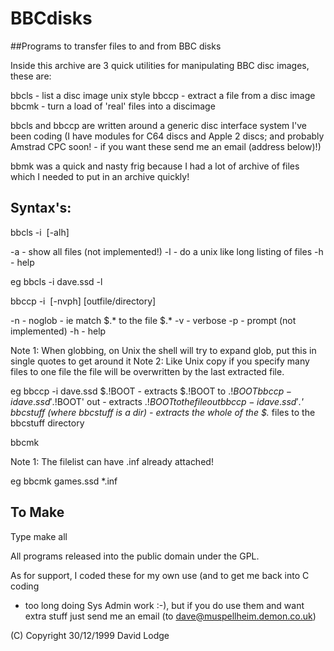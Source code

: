 # BBCdisks

##Programs to transfer files to and from BBC disks

Inside this archive are 3 quick utilities for manipulating BBC disc images,
these are:

   bbcls - list a disc image unix style
   bbccp - extract a file from a disc image
   bbcmk - turn a load of 'real' files into a discimage

bbcls and bbccp are written around a generic disc interface system I've
been coding (I have modules for C64 discs and Apple 2 discs; and probably
Amstrad CPC soon! - if you want these send me an email (address below)!)

bbmk was a quick and nasty frig because I had a lot of archive of files which
I needed to put in an archive quickly!

Syntax's:
---------
   bbcls -i <image> [-alh]
   
   -a - show all files (not implemented!)
   -l - do a unix like long listing of files
   -h - help

   eg bbcls -i dave.ssd -l

   bbccp -i <image> [-nvph] <file> [outfile/directory]
   
   -n - noglob - ie match $.* to the file $.*
   -v - verbose
   -p - prompt (not implemented)
   -h - help

   Note 1: When globbing, on Unix the shell will try to expand glob, put this
   in single quotes to get around it
   Note 2: Like Unix copy if you specify many files to one file the file will
   be overwritten by the last extracted file.

   eg bbccp -i dave.ssd $.!BOOT
       - extracts $.!BOOT to $.!BOOT
      bbccp -i dave.ssd '$.!BOOT' out
       - extracts $.!BOOT to the file out
      bbccp -i dave.ssd '$.*' bbcstuff       (where bbcstuff is a dir)
       - extracts the whole of the $.* files to the bbcstuff directory

   bbcmk <outfile> <filelist>

   Note 1: The filelist can have .inf already attached!
   
   eg bbcmk games.ssd *.inf

To Make
-------
Type make all

All programs released into the public domain under the GPL.

As for support, I coded these for my own use (and to get me back into C coding
- too long doing Sys Admin work :-), but if you do use them and want extra
stuff just send me an email (to dave@muspellheim.demon.co.uk)

(C) Copyright 30/12/1999 David Lodge
